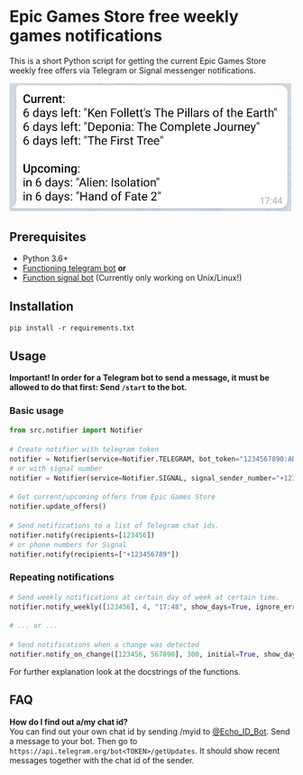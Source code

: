 # Epic Games Store free weekly games notifications

This is a short Python script for getting the current Epic Games Store weekly free offers via Telegram or Signal
messenger notifications.

<img src="img/tg.png" width="500">

## Prerequisites

- Python 3.6+
- [Functioning telegram bot](https://www.google.com/search?q=how+to+create+telegram+bot) **or**
- [Function signal bot](https://github.com/AsamK/signal-cli) (Currently only working on Unix/Linux!)

## Installation

```shell
pip install -r requirements.txt
```

## Usage

**Important! In order for a Telegram bot to send a message, it must be allowed to do that first: Send `/start` to the
bot.**

### Basic usage

```python
from src.notifier import Notifier

# Create notifier with telegram token
notifier = Notifier(service=Notifier.TELEGRAM, bot_token="1234567890:ABCDEFGHIJKLMNOPQRSTUVWXYZ", country="DE")
# or with signal number
notifier = Notifier(service=Notifier.SIGNAL, signal_sender_number="+123456789", country="DE")

# Get current/upcoming offers from Epic Games Store
notifier.update_offers()

# Send notifications to a list of Telegram chat ids.
notifier.notify(recipients=[123456])
# or phone numbers for Signal
notifier.notify(recipients=["+123456789"])
```

### Repeating notifications

```python
# Send weekly notifications at certain day of week at certain time.
notifier.notify_weekly([123456], 4, "17:48", show_days=True, ignore_errors=True)

# ... or ...

# Send notifications when a change was detected
notifier.notify_on_change([123456, 567890], 300, initial=True, show_days=False, ignore_errors=True)
```

For further explanation look at the docstrings of the functions.

## FAQ

**How do I find out a/my chat id?**  
You can find out your own chat id by sending /myid to [@Echo_ID_Bot](https://t.me/Echo_ID_Bot). Send a message to your
bot. Then go to `https://api.telegram.org/bot<TOKEN>/getUpdates`. It should show recent messages together with the chat
id of the sender.